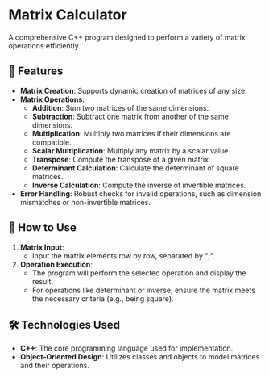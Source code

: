 # Matrix Calculator

A comprehensive C++ program designed to perform a variety of matrix operations efficiently.

## 🚀 Features

- **Matrix Creation**: Supports dynamic creation of matrices of any size.
- **Matrix Operations**:
  - **Addition**: Sum two matrices of the same dimensions.
  - **Subtraction**: Subtract one matrix from another of the same dimensions.
  - **Multiplication**: Multiply two matrices if their dimensions are compatible.
  - **Scalar Multiplication**: Multiply any matrix by a scalar value.
  - **Transpose**: Compute the transpose of a given matrix.
  - **Determinant Calculation**: Calculate the determinant of square matrices.
  - **Inverse Calculation**: Compute the inverse of invertible matrices.
- **Error Handling**: Robust checks for invalid operations, such as dimension mismatches or non-invertible matrices.

## 📜 How to Use

1. **Matrix Input**:
   - Input the matrix elements row by row, separated by ";".
2. **Operation Execution**:
   - The program will perform the selected operation and display the result.
   - For operations like determinant or inverse, ensure the matrix meets the necessary criteria (e.g., being square).

## 🛠 Technologies Used

- **C++**: The core programming language used for implementation.
- **Object-Oriented Design**: Utilizes classes and objects to model matrices and their operations.


